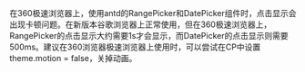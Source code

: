 在360极速浏览器上，使用antd的RangePicker和DatePicker组件时，点击显示会出现卡顿问题。在新版本谷歌浏览器上正常使用，但在360极速浏览器上，RangePicker的点击显示大约需要1s才会显示，而DatePicker的点击显示则需要500ms。建议在360浏览器极速浏览器上使用时，可以尝试在CP中设置theme.motion = false，关掉动画。
